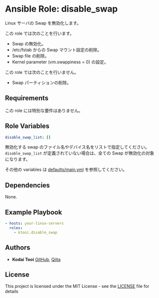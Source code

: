 # Ansible Role: disable_swap

Linux サーバの Swap を無効化します。

この role では次のことを行います。

* Swap の無効化。
* /etc/fstab からの Swap マウント設定の削除。
* Swap file の削除。
* Kernel parameter (vm.swappiness = 0) の設定。

この role では次のことを行いません。

* Swap パーティションの削除。

## Requirements

この role には特別な要件はありません。

## Role Variables

```yaml
disable_swap_list: []
```

無効化する swap のファイル名やデバイス名をリストで指定してください。
`disable_swap_list` が定義されていない場合は、全ての Swap が無効化の対象になります。

その他の variables は [defaults/main.yml](defaults/main.yml) を参照してください。

## Dependencies

None.

## Example Playbook

```yaml
- hosts: your-linux-servers
  roles:
    - ktooi.disable_swap
```

## Authors

* **Kodai Tooi** [GitHub](https://github.com/ktooi), [Qiita](https://qiita.com/ktooi)

## License

This project is licensed under the MIT License - see the [LICENSE](LICENSE) file for details
